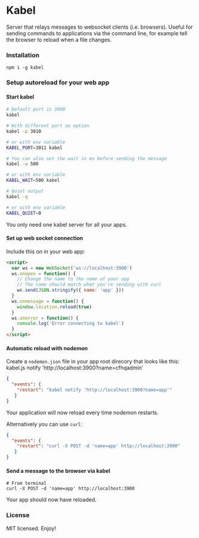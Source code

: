 # Kabel
Server that relays messages to websocket clients (i.e. browsers). Useful for sending commands to applications via the command line, for example tell the browser to reload when a file changes.

### Installation
`npm i -g kabel`

### Setup autoreload for your web app

#### Start kabel
```bash
# Default port is 3900
kabel

# With different port as option
kabel -p 3010

# or with env variable
KABEL_PORT=3011 kabel

# You can also set the wait in ms before sending the message
kabel -w 500

# or with env variable
KABEL_WAIT=500 kabel

# Quiet output
kabel -q

# or with env variable
KABEL_QUIET=0
```
You only need one kabel server for all your apps.

#### Set up web socket connection
Include this on in your web app:
```html
<script>
  var ws = new WebSocket('ws://localhost:3900')
  ws.onopen = function() {
    // Change the name to the name of your app
    // The name should match what you're sending with curl
    ws.send(JSON.stringify({ name: 'app' }))
  }
  ws.onmessage = function() {
    window.location.reload(true)
  }
  ws.onerror = function() {
    console.log('Error connecting to kabel')
  }
</script>
```

#### Automatic reload with nodemon
Create a `nodemon.json` file in your app root direcory that looks like this:
kabel.js notify 'http://localhost:3900?name=cfhqadmin'
```json
{
  "events": {
    "restart": "kabel notify 'http://localhost:3900?name=app'"
   }
}
```
Your application will now reload every time nodemon restarts.

Alternatively you can use `curl`:
```json
{
  "events": {
    "restart": "curl -X POST -d 'name=app' http://localhost:3900"
   }
}
```

#### Send a message to the browser via kabel
```
# From terminal
curl -X POST -d 'name=app' http://localhost:3900
```
Your app should now have reloaded.

### License
MIT licensed. Enjoy!
